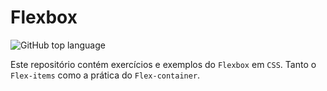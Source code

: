 # Flexbox

![GitHub top language](https://img.shields.io/github/languages/top/berdfandrade1/flexbox)

Este repositório contém exercícios e exemplos do `Flexbox` em `CSS`. Tanto o `Flex-items` como a prática do `Flex-container`. 

